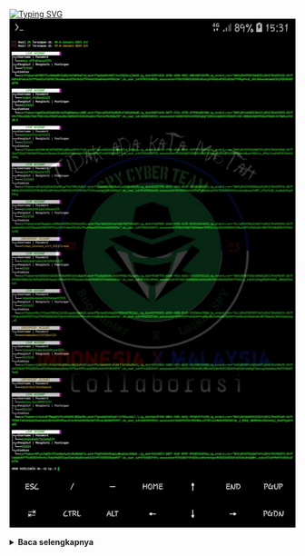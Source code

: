 [![Typing SVG](https://readme-typing-svg.herokuapp.com?font=Neuton&size=15&color=30FF40&background=000000&center=true&vCenter=true&width=360&height=60&lines=Minimal+kasih+bintang+jan+cuma+bisanya+pake+doang)](https://git.io/typing-svg)
![](https://github.com/Xenz404/INSTACRACK/blob/main/IMG/Screenshot_20230108-153125.jpg)
<details>
  <summary><b>Baca selengkapnya </b></summary>

INSTACRACK V1.0
--------|
```python
pkg update && pkg upgrade
pkg install python
pkg install git
git clone https://github.com/Xenz404/INSTACRACK
cd INSTACRACK
python Run.py
```
#### Download termux disini
[![](TERMUX >_)](https://bit.ly/3W3Y1Lg)
